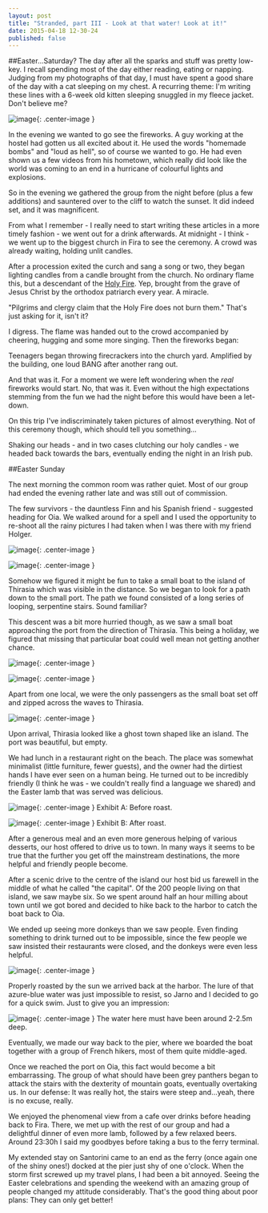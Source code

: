 ```yaml
---
layout: post
title: "Stranded, part III - Look at that water! Look at it!"
date: 2015-04-18 12-30-24
published: false
---
```



##Easter...Saturday?
The day after all the sparks and stuff was pretty low-key. I recall spending most of the day either reading, eating or napping. Judging from my photographs of that day, I must have spent a good share of the day with a cat sleeping on my chest. A recurring theme: I'm writing these lines with a 6-week old kitten sleeping snuggled in my fleece jacket. Don't believe me?

![image](http://escapingsloth.com/pics/IMG_20150420_153626_scaled.jpg){: .center-image }


In the evening we wanted to go see the fireworks. A guy working at the hostel had gotten us all excited about it. He used the words "homemade bombs" and "loud as hell", so of course we wanted to go. He had even shown us a few videos from his hometown, which really did look like the world was coming to an end in a hurricane of colourful lights and explosions.

So in the evening we gathered the group from the night before (plus a few additions) and sauntered over to the cliff to watch the sunset. It did indeed set, and it was magnificent.

From what I remember - I really need to start writing these articles in a more timely fashion - we went out for a drink afterwards. At midnight - I think - we went up to the biggest church in Fira to see the ceremony. A crowd was already waiting, holding unlit candles.

After a procession exited the curch and sang a song or two, they began lighting candles from a candle brought from the church. No ordinary flame this, but a descendant of the [Holy Fire](http://en.wikipedia.org/wiki/Holy_Fire). Yep, brought from the grave of Jesus Christ by the orthodox patriarch every year. A miracle.

"Pilgrims and clergy claim that the Holy Fire does not burn them." That's just asking for it, isn't it?

I digress. The flame was handed out to the crowd accompanied by cheering, hugging and some more singing. Then the fireworks began:

Teenagers began throwing firecrackers into the church yard. Amplified by the building, one loud BANG after another rang out.

And that was it. For a moment we were left wondering when the _real_ fireworks would start. No, that was it. Even without the high expectations stemming from the fun we had the night before this would have been a let-down.

On this trip I've indiscriminately taken pictures of almost everything. Not of this ceremony though, which should tell you something...

Shaking our heads - and in two cases clutching our holy candles - we headed back towards the bars, eventually ending the night in an Irish pub.



##Easter Sunday

The next morning the common room was rather quiet. Most of our group had ended the evening rather late and was still out of commission.

The few survivors - the dauntless Finn and his Spanish friend - suggested heading for Oia. We walked around for a spell and I used the opportunity to re-shoot all the rainy pictures I had taken when I was there with my friend Holger.

![image](http://escapingsloth.com/pics/IMG_20150412_124956_scaled.jpg){: .center-image }

![image](http://escapingsloth.com/pics/IMG_20150412_125904_scaled.jpg){: .center-image }


Somehow we figured it might be fun to take a small boat to  the island of Thirasia which was visible in the distance. So we began to look for a path down to the small port. The path we found consisted of a long series of looping, serpentine stairs. Sound familiar?

This descent was a bit more hurried though, as we saw a small boat approaching the port from the direction of Thirasia. This being a holiday, we figured that missing that particular boat could well mean not getting another chance.

![image](http://escapingsloth.com/pics/IMG_20150412_130851_scaled.jpg){: .center-image }

![image](http://escapingsloth.com/pics/IMG_20150412_131058_scaled.jpg){: .center-image }


Apart from one local, we were the only passengers as the small boat set off and zipped across the waves to Thirasia.

![image](http://escapingsloth.com/pics/IMG_20150412_131346_scaled.jpg){: .center-image }


Upon arrival, Thirasia looked like a ghost town shaped like an island. The port was beautiful, but empty.

We had lunch in a restaurant right on the beach. The place was somewhat minimalist (little furniture, fewer guests), and the owner had the dirtiest hands I have ever seen on a human being. He turned out to be incredibly friendly (I think he was - we couldn't really find a language we shared) and the Easter lamb that was served was delicious. 

![image](http://escapingsloth.com/pics/IMG_20150412_135832_scaled.jpg){: .center-image }
Exhibit A: Before roast.


![image](http://escapingsloth.com/pics/IMG_20150412_135836_scaled.jpg){: .center-image }
Exhibit B: After roast.

After a generous meal and an even more generous helping of various desserts, our host offered to drive us to town. In many ways it seems to be true that the further you get off the mainstream destinations, the more helpful and friendly people become. 

After a scenic drive to the centre of the island our host bid us farewell in the middle of what he called "the capital". Of the 200 people living on that island, we saw maybe six. So we spent around half an hour milling about town until we got bored and decided to hike back to the harbor to catch the boat back to Oia. 

We ended up seeing more donkeys than we saw people. Even finding something to drink turned out to be impossible, since the few people we saw insisted their restaurants were closed, and the donkeys were even less helpful.

![image](http://escapingsloth.com/pics/IMG_20150412_145414_scaled.jpg){: .center-image }

Properly roasted by the sun we arrived back at the harbor. The lure of that azure-blue water was just impossible to resist, so Jarno and I decided to go for a quick swim. Just to give you an impression:

![image](http://escapingsloth.com/pics/IMG_20150412_162035_scaled.jpg){: .center-image }
The water here must have been around 2-2.5m deep.

Eventually, we made our way back to the pier, where we boarded the boat together with a group of French hikers, most of them quite middle-aged.

Once we reached the port on Oia, this fact would become a bit embarrassing. The group of what should have been grey panthers began to attack the stairs with the dexterity of mountain goats, eventually overtaking us. In our defense: It was really hot, the stairs were steep and...yeah, there is no excuse, really.

We enjoyed the phenomenal view from a cafe over drinks before heading back to Fira. There, we met up with the rest of our group and had a delightful dinner of even more lamb, followed by a few relaxed beers. Around 23:30h I said my goodbyes before taking a bus to the ferry terminal.

My extended stay on Santorini came to an end as the ferry (once again one of the shiny ones!) docked at the pier just shy of one o'clock. When the storm first screwed up my travel plans, I had been a bit annoyed. Seeing the Easter celebrations and spending the weekend with an amazing group of people changed my attitude considerably. That's the good thing about poor plans: They can only get better!







